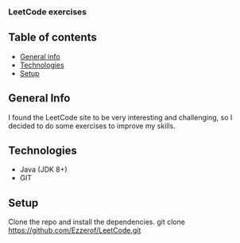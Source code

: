 ### LeetCode exercises
## Table of contents
* [General info](#general-info)
* [Technologies](#technologies)
* [Setup](#setup)

## General Info
I found the LeetCode site to be very interesting and challenging, so I decided to do some exercises to improve my skills.

## Technologies
* Java (JDK 8+)
* GIT

## Setup
Clone the repo and install the dependencies.
git clone https://github.com/Ezzerof/LeetCode.git
